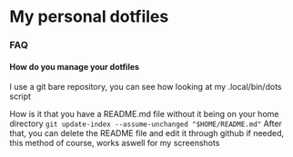 # My personal dotfiles 

### FAQ
#### How do you manage your dotfiles
I use a git bare repository, you can see how looking at my .local/bin/dots script

How is it that you have a README.md file without it being on your home directory
`git update-index --assume-unchanged "$HOME/README.md"`
After that, you can delete the README file and edit it through github if needed, this method of course, works aswell for my screenshots


